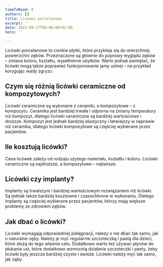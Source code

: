 ```yaml
---
timeToRead: 0
authors: []
title: Licówki porcelanowe
excerpt: ''
date: 2022-08-27T00:00:00+02:00
hero: ''

---
```

Licówki porcelanowe to cienkie płytki, które przykleja się do wierzchniej powierzchni zębów. Przeznaczone są głównie do poprawy wyglądu zębów – zmiana koloru, kształtu, wypełnienie ubytków. Warto jednak pamiętać, że licówki mogą także poprawiać funkcjonowanie jamy ustnej – na przykład korygując wady zgryzu.

## Czym się różnią licówki ceramiczne od kompozytowych?

Licówki ceramiczne są wykonane z ceramiki, a kompozytowe – z kompozytu. Ceramika jest bardziej trwała i odporna na zmiany temperatury niż kompozyt, dlatego licówki ceramiczne są bardziej wartościowe i droższe. Kompozyt jest jednak bardziej elastyczny i łatwiejszy w naprawie niż ceramika, dlatego licówki kompozytowe są częściej wybierane przez pacjentów.

## Ile kosztują licówki?

Cena licówek zależy od rodzaju użytego materiału, kształtu i koloru. Licówki ceramiczne są najdroższe, a kompozytowe – najtańsze.

## Licówki czy implanty?

Implanty są trwalszym i bardziej wartościowym rozwiązaniem niż licówki. Są jednak także bardziej kosztowne i czasochłonne w wykonaniu. Dlatego implanty są częściej wybierane przez pacjentów, którzy mają większe problemy ze zdrowiem zębów.

## Jak dbać o licówki? 

Licówki wymagają odpowiedniej pielęgnacji, należy o nie dbać tak samo, jak o naturalne zęby. Należy je myć regularnie szczoteczką i pastą dla dzieci, które służą do tego właśnie celu. Dodatkowo warto też używać płynów do płukania ust, które dodatkowo wzmocnią działanie szczoteczki i pasty, żeby licówki były jeszcze bardziej czyste i świeże. Licówki należy myć tak samo, jak zęby.
